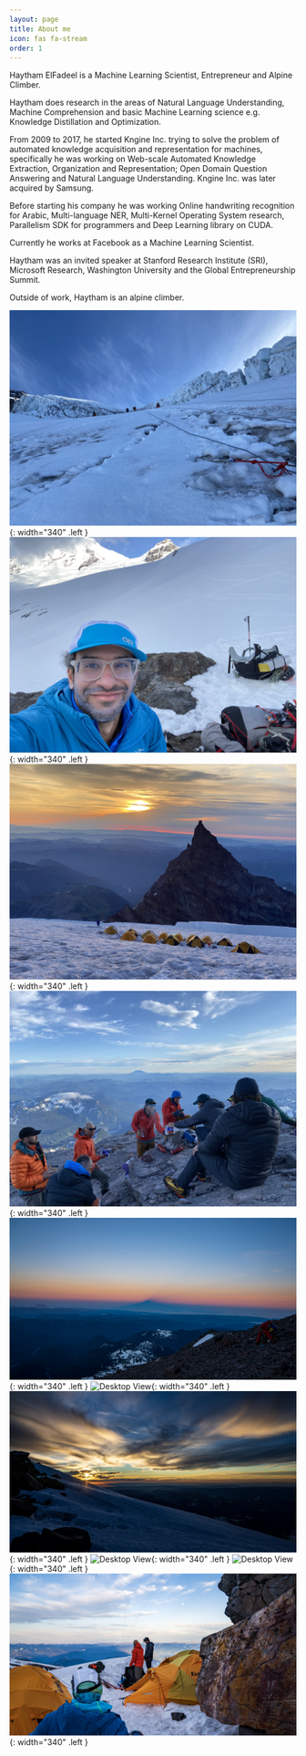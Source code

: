 ```yaml
---
layout: page
title: About me
icon: fas fa-stream
order: 1
---
```



Haytham ElFadeel is a Machine Learning Scientist, Entrepreneur and Alpine Climber.

Haytham does research in the areas of Natural Language Understanding, Machine Comprehension and basic Machine Learning science e.g. Knowledge Distillation and Optimization.

From 2009 to 2017, he started Kngine Inc. trying to solve the problem of automated knowledge acquisition and representation for machines, specifically he was working on Web-scale Automated Knowledge Extraction, Organization and Representation; Open Domain Question Answering and Natural Language Understanding. Kngine Inc. was later acquired by Samsung.

Before starting his company he was working Online handwriting recognition for Arabic, Multi-language NER, Multi-Kernel Operating System research, Parallelism SDK for programmers and Deep Learning library on CUDA.

Currently he works at Facebook as a Machine Learning Scientist.

Haytham was an invited speaker at Stanford Research Institute (SRI), Microsoft Research, Washington University and the Global Entrepreneurship Summit.

Outside of work, Haytham is an alpine climber.


![Desktop View](/assets/img/about/1.jpg){: width="340" .left }
![Desktop View](/assets/img/about/2.jpg){: width="340" .left }
![Desktop View](/assets/img/about/3.jpg){: width="340" .left }
![Desktop View](/assets/img/about/6.jpg){: width="340" .left }
![Desktop View](/assets/img/about/4.jpg){: width="340" .left }
![Desktop View](/assets/img/about/5.jpg){: width="340" .left }
![Desktop View](/assets/img/about/7.jpg){: width="340" .left }
![Desktop View](/assets/img/about/8.jpg){: width="340" .left }
![Desktop View](/assets/img/about/9.jpg){: width="340" .left }
![Desktop View](/assets/img/about/10.jpg){: width="340" .left }
